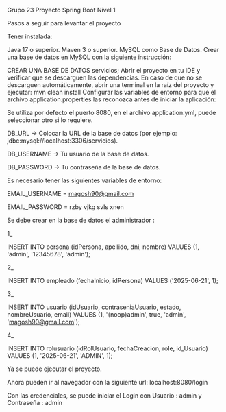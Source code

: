 Grupo 23 Proyecto Spring Boot Nivel 1

Pasos a seguir para levantar el proyecto

Tener instalada:

Java 17 o superior. Maven 3 o superior. MySQL como Base de Datos. Crear una base de datos en MySQL con la siguiente instrucción:

CREAR UNA BASE DE DATOS servicios; Abrir el proyecto en tu IDE y verificar que se descarguen las dependencias. En caso de que no se descarguen automáticamente, abrir una terminal en la raíz del proyecto y ejecutar: mvn clean install Configurar las variables de entorno para que el archivo application.properties las reconozca antes de iniciar la aplicación:

Se utiliza por defecto el puerto 8080, en el archivo application.yml, puede seleccionar otro si lo requiere.

DB_URL → Colocar la URL de la base de datos (por ejemplo: jdbc:mysql://localhost:3306/servicios).

DB_USERNAME → Tu usuario de la base de datos.

DB_PASSWORD → Tu contraseña de la base de datos.

Es necesario tener las siguientes variables de entorno:

EMAIL_USERNAME = magosh90@gmail.com

EMAIL_PASSWORD = rzby vjkg svls xnen

Se debe crear en la base de datos el administrador :

1_

INSERT INTO persona (idPersona, apellido, dni, nombre) VALUES (1, 'admin', '12345678', 'admin');

2_

INSERT INTO empleado (fechaInicio, idPersona) VALUES ('2025-06-21', 1);

3_

INSERT INTO usuario (idUsuario, contraseniaUsuario, estado, nombreUsuario, email) VALUES (1, '{noop}admin', true, 'admin', 'magosh90@gmail.com');

4_

INSERT INTO rolusuario (idRolUsuario, fechaCreacion, role, id_Usuario) VALUES (1, '2025-06-21', 'ADMIN', 1);


Ya se puede ejecutar el proyecto.

Ahora pueden ir al navegador con la siguiente url: localhost:8080/login

Con las credenciales, se puede iniciar el Login con Usuario : admin y Contraseña : admin
